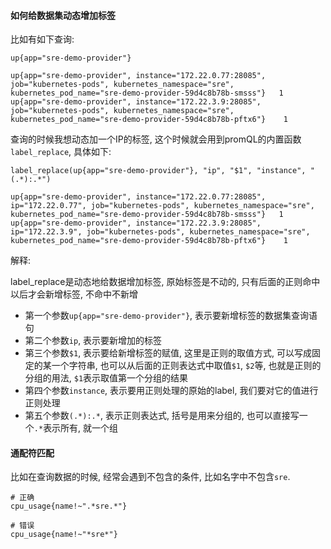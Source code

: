 #### 如何给数据集动态增加标签

比如有如下查询:

```
up{app="sre-demo-provider"}

up{app="sre-demo-provider", instance="172.22.0.77:28085", job="kubernetes-pods", kubernetes_namespace="sre", kubernetes_pod_name="sre-demo-provider-59d4c8b78b-smsss"}   1
up{app="sre-demo-provider", instance="172.22.3.9:28085", job="kubernetes-pods", kubernetes_namespace="sre", kubernetes_pod_name="sre-demo-provider-59d4c8b78b-pftx6"}    1

```

查询的时候我想动态加一个IP的标签, 这个时候就会用到promQL的内置函数`label_replace`, 具体如下:

```
label_replace(up{app="sre-demo-provider"}, "ip", "$1", "instance", "(.*):.*")

up{app="sre-demo-provider", instance="172.22.0.77:28085", ip="172.22.0.77", job="kubernetes-pods", kubernetes_namespace="sre", kubernetes_pod_name="sre-demo-provider-59d4c8b78b-smsss"}   1
up{app="sre-demo-provider", instance="172.22.3.9:28085", ip="172.22.3.9", job="kubernetes-pods", kubernetes_namespace="sre", kubernetes_pod_name="sre-demo-provider-59d4c8b78b-pftx6"}    1

```

解释:

label_replace是动态地给数据增加标签, 原始标签是不动的, 只有后面的正则命中以后才会新增标签, 不命中不新增

* 第一个参数`up{app="sre-demo-provider"}`, 表示要新增标签的数据集查询语句
* 第二个参数`ip`, 表示要新增加的标签
* 第三个参数`$1`, 表示要给新增标签的赋值, 这里是正则的取值方式, 可以写成固定的某一个字符串, 也可以从后面的正则表达式中取值`$1`, `$2`等, 也就是正则的分组的用法, `$1`表示取值第一个分组的结果
* 第四个参数`instance`, 表示要用正则处理的原始的label, 我们要对它的值进行正则处理
* 第五个参数`(.*):.*`, 表示正则表达式, 括号是用来分组的, 也可以直接写一个`.*`表示所有, 就一个组

#### 通配符匹配

比如在查询数据的时候, 经常会遇到不包含的条件, 比如名字中不包含`sre`.

```
# 正确
cpu_usage{name!~".*sre.*"}

# 错误
cpu_usage{name!~"*sre*"}
```

